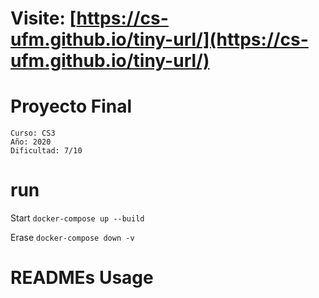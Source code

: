 # Visite: [https://cs-ufm.github.io/tiny-url/](https://cs-ufm.github.io/tiny-url/)


# Proyecto Final

```
Curso: CS3
Año: 2020
Dificultad: 7/10
```

# run

Start
`docker-compose up --build`

Erase
`docker-compose down -v`

# READMEs Usage

<!-- SU INFO VA AQUI -->
